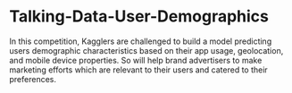 # Talking-Data-User-Demographics

In this competition, Kagglers are challenged to build a model predicting users demographic characteristics based on their app usage, geolocation, and mobile device properties.
So will help brand advertisers to make marketing efforts which are relevant to their users and catered to their preferences.
